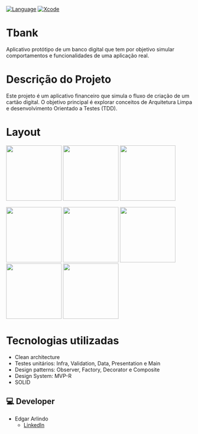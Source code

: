[![Language](https://img.shields.io/badge/Swift-5.0-brightgreen.svg)](http://swift.org)
[![Xcode](https://img.shields.io/badge/Xcode-12.4-brightgreen.svg)](https://developer.apple.com/download/more/)


# Tbank
Aplicativo protótipo de um banco digital que tem por objetivo simular comportamentos e funcionalidades de uma aplicação real.

# Descrição do Projeto

Este projeto é um aplicativo financeiro que simula o fluxo de criação de um cartão digital. O objetivo principal é explorar conceitos de Arquitetura Limpa e desenvolvimento Orientado a Testes (TDD).

# Layout

<p float="left">
<img src="https://github.com/Edgar-AAS/Tbank/assets/103855076/17977289-597a-48f3-ad7f-fc6cec0b0ae9.png" width="150"/>
<img src="https://github.com/Edgar-AAS/Tbank/assets/103855076/b76314a4-508a-4e42-bad0-2077813e4c07.png" width="150"/>
<img src="https://github.com/Edgar-AAS/Tbank/assets/103855076/5d4de34a-e7b9-4027-82f2-8ead1da697ad.png" width="150"/>
</p>

<p float="left">
<img src="https://github.com/Edgar-AAS/Tbank/assets/103855076/d1c53869-a3c0-47ed-8c2a-45452c2e8bd8.png" width="150"/>
<img src="https://github.com/Edgar-AAS/Tbank/assets/103855076/4bf34b64-b446-491a-b976-c93564293027.png" width="150"/>
<img src="https://github.com/Edgar-AAS/Tbank/assets/103855076/fff0bc2c-e9c4-4849-900c-bf44a2f27990.png" width="150"/>
<img src="https://github.com/Edgar-AAS/Tbank/assets/103855076/1d579070-eed6-493d-8049-88a005f270af.png" width="150"/>
<img src="https://github.com/Edgar-AAS/Tbank/assets/103855076/d5499460-c3e4-49bd-a242-089a3cc10f38.png" width="150"/>
</p>

# Tecnologias utilizadas
  * Clean architecture
  * Testes unitários: Infra, Validation, Data, Presentation e Main 
  * Design patterns: Observer, Factory, Decorator e Composite
  * Design System: MVP-R
  * SOLID

## 💻 Developer
* Edgar Arlindo
    * [LinkedIn](https://www.linkedin.com/in/edgar-arlindo-394242247/)
